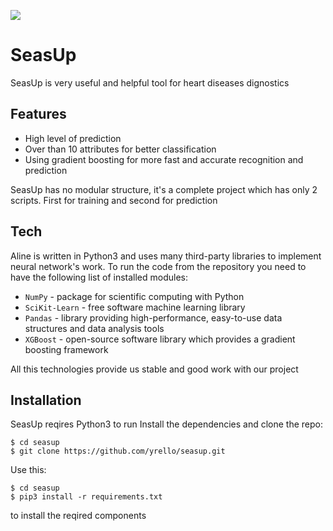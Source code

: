 ![](https://i.imgur.com/mlZBlpH.png)
# SeasUp
SeasUp is very useful and helpful tool for heart diseases dignostics

## Features
* High level of prediction
* Over than 10 attributes for better classification
* Using gradient boosting for more fast and accurate recognition and prediction

SeasUp has no modular structure, it's a complete project which has only 2 scripts. First for training and second for prediction

## Tech
Aline is written in Python3 and uses many third-party libraries to implement neural network's work. To run the code from the repository you need to have the following list of installed modules:
* `NumPy` - package for scientific computing with Python
* `SciKit-Learn` - free software machine learning library
* `Pandas` - library providing high-performance, easy-to-use data structures and data analysis tools
* `XGBoost` - open-source software library which provides a gradient boosting framework

All this technologies provide us stable and good work with our project

## Installation
SeasUp reqires Python3 to run
Install the dependencies and clone the repo:
```
$ cd seasup
$ git clone https://github.com/yrello/seasup.git
```
Use this:
```
$ cd seasup 
$ pip3 install -r requirements.txt
```
to install the reqired components
